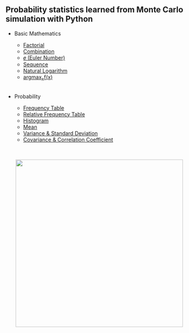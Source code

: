 ## Probability statistics learned from Monte Carlo simulation with Python
- Basic Mathematics
  - [Factorial](https://github.com/EunByu1/AI_Study/blob/main/Probability_Statistics/Factorial.py)
  - [Combination](https://github.com/EunByu1/AI_Study/blob/main/Probability_Statistics/Combination.py)
  - [𝑒 (Euler Number)](https://github.com/EunByu1/AI_Study/blob/main/Probability_Statistics/Euler_Number.py)
  - [Sequence](https://github.com/EunByu1/AI_Study/blob/main/Probability_Statistics/Sequence.py)
  - [Natural Logarithm](https://github.com/EunByu1/AI_Study/blob/main/Probability_Statistics/Natural_Logarithm.py)
  - [argmax<sub>x</sub>f(x)](https://github.com/EunByu1/AI_Study/blob/main/Probability_Statistics/argmax_x_f(x).py)
  <br>

- Probability
  - [Frequency Table](https://github.com/EunByu1/AI_Study/blob/main/Probability_Statistics/Frequency_Table.py)
  - [Relative Frequency Table](https://github.com/EunByu1/AI_Study/blob/main/Probability_Statistics/Relative_Frequency_Table.py)
  - [Histogram](https://github.com/EunByu1/AI_Study/blob/main/Probability_Statistics/Histogram.py)
  - [Mean](https://github.com/EunByu1/AI_Study/blob/main/Probability_Statistics/Mean.py)
  - [Variance & Standard Deviation](https://github.com/EunByu1/AI_Study/blob/main/Probability_Statistics/Variance-Standard_Deviation.py)
  - [Covariance & Correlation Coefficient](https://github.com/EunByu1/AI_Study/blob/main/Probability_Statistics/Covariance-Correlation_Coefficient.py)


<br>
<p align="center"><img src="https://github.com/user-attachments/assets/4c39170a-f51f-440a-8e27-e93a0cf59945" width="450"></p>
